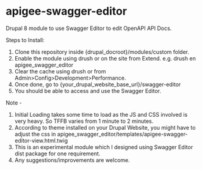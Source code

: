 # apigee-swagger-editor

Drupal 8 module to use Swagger Editor to edit OpenAPI API Docs.

Steps to Install:
1. Clone this repository inside {drupal_docroot}/modules/custom folder.
2. Enable the module using drush or on the site from Extend. e.g. drush en apigee_swagger_editor
3. Clear the cache using drush or from Admin>Config>Development>Performance.
4. Once done, go to {your_drupal_website_base_url}/swagger-editor
5. You should be able to access and use the Swagger Editor.

Note - 
1. Initial Loading takes some time to load as the JS and CSS involved is very heavy. So TFFB varies from 1 minute to 2 minutes.
2. According to theme installed on your Drupal Website, you might have to adjust the css in apigee_swagger_editor/templates/apigee-swagger-editor-view.html.twig
3. This is an experimental module which I designed using Swagger Editor dist package for one requirement.
4. Any suggestions/improvements are welcome.